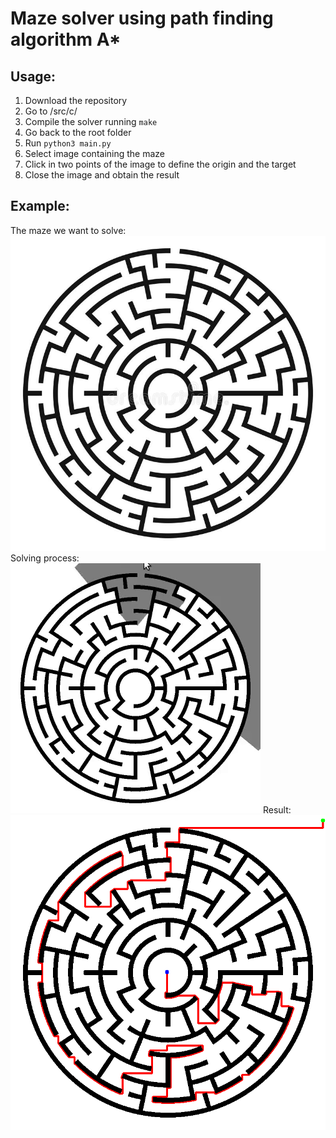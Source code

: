 # Maze solver using path finding algorithm A*

## Usage:
1. Download the repository
2. Go to /src/c/
3. Compile the solver running ```make```
4. Go back to the root folder
5. Run ```python3 main.py```
6. Select image containing the maze
7. Click in two points of the image to define the origin and the target
8. Close the image and obtain the result

## Example:<br/>
The maze we want to solve:
![Maze](docs/maze.jpg)
Solving process:
![Solving process](docs/process.gif)
Result:
![Result](docs/result.png)

